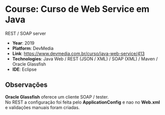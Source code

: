 # Course: Curso de Web Service em Java
REST / SOAP server

- **Year**: 2019
- **Platform**: DevMedia
- **Link**: https://www.devmedia.com.br/curso/java-web-service/413
- **Technologies**: Java Web / REST (JSON / XML) / SOAP (XML) / Maven / Oracle Glassfish
- **IDE**: Eclipse

## Observações

**Oracle Glassfish** oferece um cliente SOAP / tester.  
No REST a configuração foi feita pelo **ApplicationConfig** e nao no **Web.xml** e validações manuais foram criadas.
